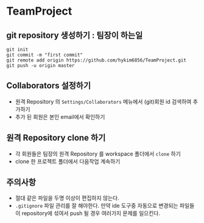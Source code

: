 # TeamProject

## git repository 생성하기 : 팀장이 하는일
```
git init
git commit -m "first commit"
git remote add origin https://github.com/hykim6856/TeamProject.git
git push -u origin master
```

## Collaborators 설정하기
* 원격 Repository 의 `Settings/Collaborators` 메뉴에서 (git)회원 id 검색하여 추가하기
* 추가 된 회원은 본인 email에서 확인하기

## 원격 Repository clone 하기
* 각 회원들은 팀장의 원격 Repository 를 workspace 폴더에서 `clone` 하기
* clone 한 프로젝트 폴더에서 다음작업 계속하기

## 주의사항
* 절대 같은 파일을 두명 이상이 편집하지 않는다.
* `.gitignore` 파일 관리를 잘 해야한다. 만약 ide 도구중 자동으로 변경되는 파일들이 repository에 섞여서 push 될 경우 여러가지 문제를 일으킨다.